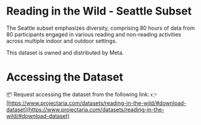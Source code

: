 # Reading in the Wild - Seattle Subset
The Seattle subset emphasizes diversity, comprising 80 hours of data from 80 participants engaged in various reading and non-reading activities across multiple indoor and outdoor settings.

This dataset is owned and distributed by Meta.

# Accessing the Dataset
📦 Request accessing the dataset from the following link:
👉 [https://www.projectaria.com/datasets/reading-in-the-wild/#download-dataset](https://www.projectaria.com/datasets/reading-in-the-wild/#download-dataset)
